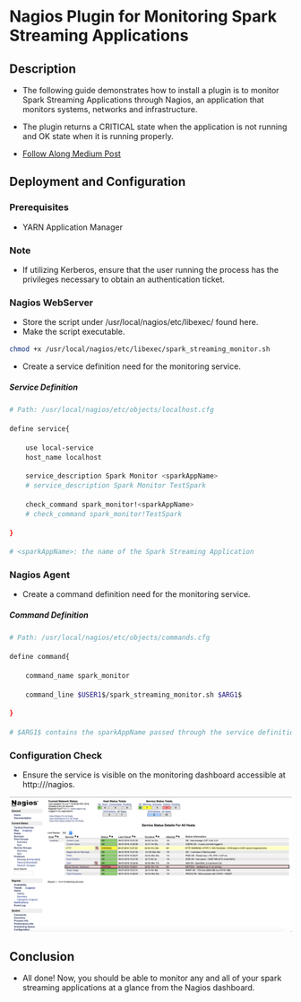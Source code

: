 # Nagios Plugin for Monitoring Spark Streaming Applications

## Description

- The following guide demonstrates how to install a plugin is to monitor Spark Streaming Applications through Nagios, an application that monitors systems, networks and infrastructure.

- The plugin returns a CRITICAL state when the application is not running and OK state when it is running properly.

- [Follow Along Medium Post](https://medium.com/@prakshalj0512/nagios-plugin-for-monitoring-spark-streaming-applications-ea3859b9a275?postPublishedType=repub)


## Deployment and Configuration

### Prerequisites

- YARN Application Manager

### Note

- If utilizing Kerberos, ensure that the user running the process has the privileges necessary to obtain an authentication ticket.

### Nagios WebServer

- Store the script under /usr/local/nagios/etc/libexec/ found here.
- Make the script executable.

```bash
chmod +x /usr/local/nagios/etc/libexec/spark_streaming_monitor.sh
```

- Create a service definition need for the monitoring service.

##### Service Definition

```bash
# Path: /usr/local/nagios/etc/objects/localhost.cfg

define service{

    use local-service
    host_name localhost

    service_description Spark Monitor <sparkAppName>
    # service_description Spark Monitor TestSpark

    check_command spark_monitor!<sparkAppName>
    # check_command spark_monitor!TestSpark

}

# <sparkAppName>: the name of the Spark Streaming Application
```

### Nagios Agent

- Create a command definition need for the monitoring service.

##### Command Definition

```bash
# Path: /usr/local/nagios/etc/objects/commands.cfg

define command{

    command_name spark_monitor

    command_line $USER1$/spark_streaming_monitor.sh $ARG1$

}

# $ARG1$ contains the sparkAppName passed through the service definition.
```
### Configuration Check

- Ensure the service is visible on the monitoring dashboard accessible at http://<IP Address>/nagios.

![Nagios Plugin](https://github.com/teamclairvoyant/nagios-plugins/blob/master/spark-streaming/nagios-plugin.png)

## Conclusion

- All done! Now, you should be able to monitor any and all of your spark streaming applications at a glance from the Nagios dashboard.